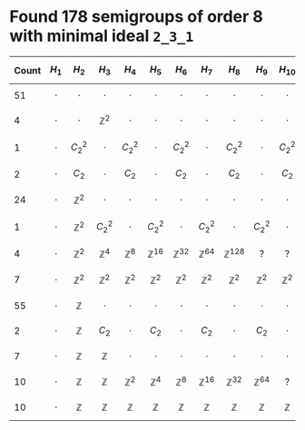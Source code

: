 # Found 178 semigroups of order 8 with minimal ideal `2_3_1`


Count | $$H_{1}$$ | $$H_{2}$$ | $$H_{3}$$ | $$H_{4}$$ | $$H_{5}$$ | $$H_{6}$$ | $$H_{7}$$ | $$H_{8}$$ | $$H_{9}$$ | $$H_{10}$$
-- | -- | -- | -- | -- | -- | -- | -- | -- | -- | --
51 | $$\cdot$$ | $$\cdot$$ | $$\cdot$$ | $$\cdot$$ | $$\cdot$$ | $$\cdot$$ | $$\cdot$$ | $$\cdot$$ | $$\cdot$$ | $$\cdot$$
4 | $$\cdot$$ | $$\cdot$$ | $$\mathbb{Z}^{2}$$ | $$\cdot$$ | $$\cdot$$ | $$\cdot$$ | $$\cdot$$ | $$\cdot$$ | $$\cdot$$ | $$\cdot$$
1 | $$\cdot$$ | $$C_{2}^{2}$$ | $$\cdot$$ | $$C_{2}^{2}$$ | $$\cdot$$ | $$C_{2}^{2}$$ | $$\cdot$$ | $$C_{2}^{2}$$ | $$\cdot$$ | $$C_{2}^{2}$$
2 | $$\cdot$$ | $$C_{2}$$ | $$\cdot$$ | $$C_{2}$$ | $$\cdot$$ | $$C_{2}$$ | $$\cdot$$ | $$C_{2}$$ | $$\cdot$$ | $$C_{2}$$
24 | $$\cdot$$ | $$\mathbb{Z}^{2}$$ | $$\cdot$$ | $$\cdot$$ | $$\cdot$$ | $$\cdot$$ | $$\cdot$$ | $$\cdot$$ | $$\cdot$$ | $$\cdot$$
1 | $$\cdot$$ | $$\mathbb{Z}^{2}$$ | $$C_{2}^{2}$$ | $$\cdot$$ | $$C_{2}^{2}$$ | $$\cdot$$ | $$C_{2}^{2}$$ | $$\cdot$$ | $$C_{2}^{2}$$ | $$\cdot$$
4 | $$\cdot$$ | $$\mathbb{Z}^{2}$$ | $$\mathbb{Z}^{4}$$ | $$\mathbb{Z}^{8}$$ | $$\mathbb{Z}^{16}$$ | $$\mathbb{Z}^{32}$$ | $$\mathbb{Z}^{64}$$ | $$\mathbb{Z}^{128}$$ | $$?$$ | $$?$$
7 | $$\cdot$$ | $$\mathbb{Z}^{2}$$ | $$\mathbb{Z}^{2}$$ | $$\mathbb{Z}^{2}$$ | $$\mathbb{Z}^{2}$$ | $$\mathbb{Z}^{2}$$ | $$\mathbb{Z}^{2}$$ | $$\mathbb{Z}^{2}$$ | $$\mathbb{Z}^{2}$$ | $$\mathbb{Z}^{2}$$
55 | $$\cdot$$ | $$\mathbb{Z}$$ | $$\cdot$$ | $$\cdot$$ | $$\cdot$$ | $$\cdot$$ | $$\cdot$$ | $$\cdot$$ | $$\cdot$$ | $$\cdot$$
2 | $$\cdot$$ | $$\mathbb{Z}$$ | $$C_{2}$$ | $$\cdot$$ | $$C_{2}$$ | $$\cdot$$ | $$C_{2}$$ | $$\cdot$$ | $$C_{2}$$ | $$\cdot$$
7 | $$\cdot$$ | $$\mathbb{Z}$$ | $$\mathbb{Z}$$ | $$\cdot$$ | $$\cdot$$ | $$\cdot$$ | $$\cdot$$ | $$\cdot$$ | $$\cdot$$ | $$\cdot$$
10 | $$\cdot$$ | $$\mathbb{Z}$$ | $$\mathbb{Z}$$ | $$\mathbb{Z}^{2}$$ | $$\mathbb{Z}^{4}$$ | $$\mathbb{Z}^{8}$$ | $$\mathbb{Z}^{16}$$ | $$\mathbb{Z}^{32}$$ | $$\mathbb{Z}^{64}$$ | $$?$$
10 | $$\cdot$$ | $$\mathbb{Z}$$ | $$\mathbb{Z}$$ | $$\mathbb{Z}$$ | $$\mathbb{Z}$$ | $$\mathbb{Z}$$ | $$\mathbb{Z}$$ | $$\mathbb{Z}$$ | $$\mathbb{Z}$$ | $$\mathbb{Z}$$
